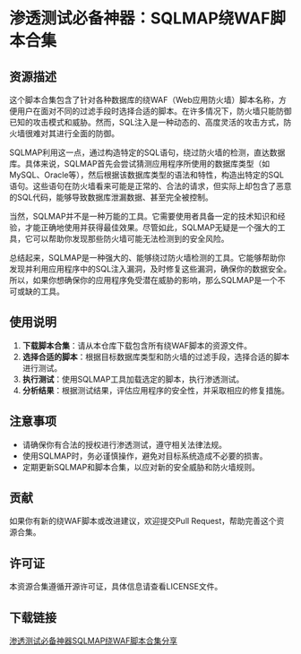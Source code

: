 # 渗透测试必备神器：SQLMAP绕WAF脚本合集

## 资源描述

这个脚本合集包含了针对各种数据库的绕WAF（Web应用防火墙）脚本名称，方便用户在面对不同的过滤手段时选择合适的脚本。在许多情况下，防火墙只能防御已知的攻击模式和威胁。然而，SQL注入是一种动态的、高度灵活的攻击方式，防火墙很难对其进行全面的防御。

SQLMAP利用这一点，通过构造特定的SQL语句，绕过防火墙的检测，直达数据库。具体来说，SQLMAP首先会尝试猜测应用程序所使用的数据库类型（如MySQL、Oracle等），然后根据该数据库类型的语法和特性，构造出特定的SQL语句。这些语句在防火墙看来可能是正常的、合法的请求，但实际上却包含了恶意的SQL代码，能够导致数据库泄漏数据、甚至完全被控制。

当然，SQLMAP并不是一种万能的工具。它需要使用者具备一定的技术知识和经验，才能正确地使用并获得最佳效果。尽管如此，SQLMAP无疑是一个强大的工具，它可以帮助你发现那些防火墙可能无法检测到的安全风险。

总结起来，SQLMAP是一种强大的、能够绕过防火墙检测的工具。它能够帮助你发现并利用应用程序中的SQL注入漏洞，及时修复这些漏洞，确保你的数据安全。所以，如果你想确保你的应用程序免受潜在威胁的影响，那么SQLMAP是一个不可或缺的工具。

## 使用说明

1. **下载脚本合集**：请从本仓库下载包含所有绕WAF脚本的资源文件。
2. **选择合适的脚本**：根据目标数据库类型和防火墙的过滤手段，选择合适的脚本进行测试。
3. **执行测试**：使用SQLMAP工具加载选定的脚本，执行渗透测试。
4. **分析结果**：根据测试结果，评估应用程序的安全性，并采取相应的修复措施。

## 注意事项

- 请确保你有合法的授权进行渗透测试，遵守相关法律法规。
- 使用SQLMAP时，务必谨慎操作，避免对目标系统造成不必要的损害。
- 定期更新SQLMAP和脚本合集，以应对新的安全威胁和防火墙规则。

## 贡献

如果你有新的绕WAF脚本或改进建议，欢迎提交Pull Request，帮助完善这个资源合集。

## 许可证

本资源合集遵循开源许可证，具体信息请查看LICENSE文件。

## 下载链接

[渗透测试必备神器SQLMAP绕WAF脚本合集分享](https://pan.quark.cn/s/e00708fa140b)
